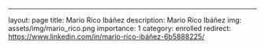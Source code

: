 ---
layout: page
title: Mario Rico Ibáñez
description: Mario Rico Ibáñez
img: assets/img/mario_rico.png
importance: 1
category: enrolled
redirect: https://www.linkedin.com/in/mario-rico-ibáñez-6b5888225/
